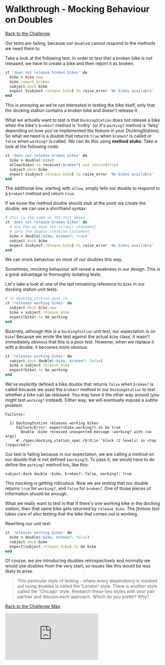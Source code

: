 # Walkthrough - Mocking Behaviour on Doubles

[Back to the Challenge](../20_mocking_behaviour_on_doubles.md)

Our tests are failing, because our `double`s cannot respond to the methods we need them to.

Take a look at the following test.  In order to test that a broken bike is not released, we have to create a bike and then report it as broken:

```ruby
it 'does not release broken bikes' do
  bike = Bike.new
  bike.report_broken
  subject.dock bike
  expect {subject.release_bike}.to raise_error 'No bikes available'
end
```

This is annoying as we're not interested in testing the bike itself, only that the docking station contains a broken bike and doesn't release it.

What we actually want to test is that `DockingStation` does not release a bike when the bike's `broken?` method is 'truthy' (or it's `working?` method is 'falsy' depending on how you've implemented the feature in your DockingStation).  So what we need is a double that returns `true` when `broken?` is called or `false` when `working?` is called.  We can do this using **method stubs**.  Take a look at the following code:

```ruby
it 'does not release broken bikes' do
  bike = double(:bike)
  allow(bike).to receive(:broken?).and_return(true)
  subject.dock bike
  expect {subject.release_bike}.to raise_error 'No bikes available'
end
```

The additional line, starting with `allow`, simply tells our double to respond to a `broken?` method and return `true`.

If we know the method double should stub at the point we create the double, we can use a shorthand syntax:

```ruby
# this is the same as the test above
it 'does not release broken bikes' do
  # see how we move the allow() statement
  # into the double creation statement
  bike = double(:bike, broken?: true)
  subject.dock bike
  expect {subject.release_bike}.to raise_error 'No bikes available'
end
```

We can mock behaviour on most of our doubles this way.

Sometimes, mocking behaviour will reveal a weakness in our design. This is a great advantage to thoroughly isolating tests.

Let's take a look at one of the last remaining reference to `Bike` in our docking station unit tests:

```ruby
# in docking_station_spec.rb
it 'releases working bikes' do
  subject.dock Bike.new
  bike = subject.release_bike
  expect(bike).to be_working
end
```

Bizarrely, although this is a `DockingStation` unit test, our expectation is on `bike`!  Because we wrote the test against the actual `Bike` class, it wasn't immediately obvious that this is a poor test.  However, when we replace it with a double, it becomes more obvious:

```ruby
it 'releases working bikes' do
  subject.dock double(:bike, broken?: false)
  bike = subject.release_bike
  expect(bike).to be_working
end
```

We've explicitly defined a bike double that returns `false` when `broken?` is called because we used the `broken?` method in our `DockingStation` to test whether a bike can be released.  You may have it the other way around (you might test `working?` instead).  Either way, we will eventually expose a subtle problem.

```
Failures:

  1) DockingStation releases working bikes
     Failure/Error: expect(bike.working?).to be true
       Double :bike received unexpected message :working? with (no args)
     # ./spec/docking_station_spec.rb:9:in `block (2 levels) in <top (required)>'
```

Our test is failing because in our expectation, we are calling a method on our double that is not defined (`working?`).  To pass it, we would have to do define the `working?` method too, like this:

```
subject.dock double :bike, broken?: false, working?: true
```

This mocking is getting ridiculous.  Now we are testing that our double returns `true` for `working?`, and `false` for `broken?`. One of those pieces of information should be enough.

What we really want to test is that if there's one working bike in the docking station, then that same bike gets returned by `release_bike`.  The *feature test* takes care of also testing that the bike that comes out is working.

Rewriting our unit test:

```ruby
it 'releases working bikes' do
  bike = double(:bike, broken?: false)
  subject.dock bike
  expect(subject.release_bike).to be bike
end
```

Of course, we are introducing doubles retrospectively and normally we would use doubles from the very start, so issues like this would be less likely to arise.

> This particular style of testing - where every dependency is mocked out using doubles is called the 'London' style.  There is another style called the 'Chicago' style.  Research these two styles with your pair partner and discuss each approach.  Which do you prefer?  Why?

[Back to the Challenge Map](../0_challenge_map.md)


![Tracking pixel](https://githubanalytics.herokuapp.com/course/boris_bikes/walkthroughs/20.md)
